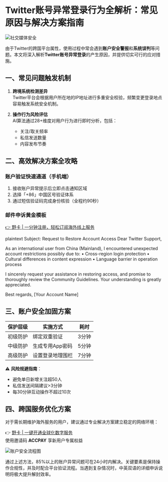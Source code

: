 # Twitter账号异常登录行为全解析：常见原因与解决方案指南

![社交媒体安全](https://via.placeholder.com/800x400)

由于Twitter的跨国平台属性，使用过程中常会遇到**账户安全警报**和**系统误判**等问题。本文将深入解析**Twitter账号异常登录**的产生原因，并提供切实可行的应对措施。

## 一、常见问题触发机制
1. **跨境系统检测差异**  
   Twitter平台会根据用户所在地的IP地址进行多重安全校验，频繁变更登录地点容易触发系统安全机制。

2. **操作行为风险评估**  
   AI算法通过28+维度对用户行为进行即时分析，包括：
   - 关注/取关频率
   - 私信发送数量
   - 内容发布节奏

## 二、高效解决方案全攻略

### 账户验证快速通道（手机端）
1. 接收账户异常提示后立即点击通知区域
2. 选择「+86」中国区号验证体系
3. 通过短信验证码完成身份核验（全程约90秒）

### 邮件申诉黄金模板
[👉 野卡 | 一分钟注册，轻松订阅海外线上服务](https://bbtdd.com/yeka)

plaintext
Subject: Request to Restore Account Access
Dear Twitter Support,

As an international user from China (Mainland), I encountered unexpected account restrictions possibly due to:
• Cross-region login protection
• Cultural differences in content expression
• Language barrier in operation process

I sincerely request your assistance in restoring access, and promise to thoroughly review the Community Guidelines. Your understanding is greatly appreciated.

Best regards,
[Your Account Name]


## 三、账户安全加固方案
| 保护层级 | 实施方式 | 耗时 |
|----------|----------|------|
| 初级防护 | 绑定双重验证 | 3分钟 |
| 中级防护 | 生成专用App密码 | 5分钟 |
| 高级防护 | 设置登录地理围栏 | 7分钟 |

⚠️ **风险规避指南**：
- 避免单日新增关注超50人
- 私信发送间隔建议>3分钟
- 每30分钟互动操作不超过10次

## 四、跨国服务优化方案
对于需长期维护海外服务的用户，建议通过专业解决方案建立稳定的网络环境：

👉 [野卡 | 一键开通全球化数字服务](https://bbtdd.com/yeka)  
使用邀请码 **ACCPAY** 享新用户专属权益

![账户安全流程图](https://via.placeholder.com/800x600)

通过上述方法，85%以上的账户异常问题可在24小时内解决。关键要素是保持操作合规性，并及时配合平台验证流程。当遇到复杂情况时，中英双语的详细申诉说明将极大提升解封效率。